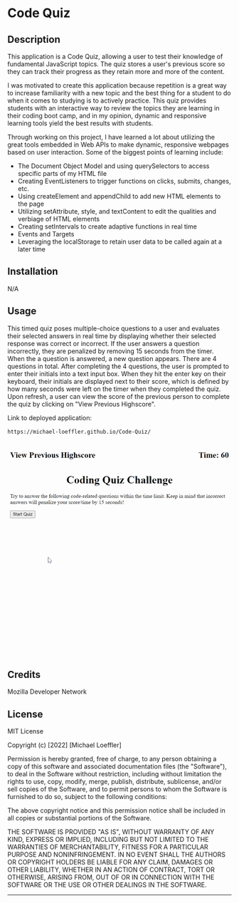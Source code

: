 # Code Quiz

## Description

This application is a Code Quiz, allowing a user to test their knowledge of fundamental JavaScript topics. The quiz stores a user's previous score so they can track their progress as they retain more and more of the content. 

I was motivated to create this application because repetition is a great way to increase familiarity with a new topic and the best thing for a student to do when it comes to studying is to actively practice. This quiz provides students with an interactive way to review the topics they are learning in their coding boot camp, and in my opinion, dynamic and responsive learning tools yield the best results with students. 

Through working on this project, I have learned a lot about utilizing the great tools embedded in Web APIs to make dynamic, responsive webpages based on user interaction. Some of the biggest points of learning include:

* The Document Object Model and using querySelectors to access specific parts of my HTML file
* Creating EventListeners to trigger functions on clicks, submits, changes, etc. 
* Using createElement and appendChild to add new HTML elements to the page
* Utilizing setAttribute, style, and textContent to edit the qualities and verbiage of HTML elements
* Creating setIntervals to create adaptive functions in real time
* Events and Targets
* Leveraging the localStorage to retain user data to be called again at a later time

## Installation

N/A

## Usage

This timed quiz poses multiple-choice questions to a user and evaluates their selected answers in real time by displaying whether their selected response was correct or incorrect. If the user answers a question incorrectly, they are penalized by removing 15 seconds from the timer. When the a question is answered, a new question appears. There are 4 questions in total. After completing the 4 questions, the user is prompted to enter their initials into a text input box. When they hit the enter key on their keyboard, their initials are displayed next to their score, which is defined by how many seconds were left on the timer when they completed the quiz. Upon refresh, a user can view the score of the previous person to complete the quiz by clicking on "View Previous Highscore".

Link to deployed application:

    https://michael-loeffler.github.io/Code-Quiz/

![Preview of application and demonstration of features](./assets/images/codeQuizDemo.gif)

## Credits

Mozilla Developer Network

## License

MIT License

Copyright (c) [2022] [Michael Loeffler]

Permission is hereby granted, free of charge, to any person obtaining a copy
of this software and associated documentation files (the "Software"), to deal
in the Software without restriction, including without limitation the rights
to use, copy, modify, merge, publish, distribute, sublicense, and/or sell
copies of the Software, and to permit persons to whom the Software is
furnished to do so, subject to the following conditions:

The above copyright notice and this permission notice shall be included in all
copies or substantial portions of the Software.

THE SOFTWARE IS PROVIDED "AS IS", WITHOUT WARRANTY OF ANY KIND, EXPRESS OR
IMPLIED, INCLUDING BUT NOT LIMITED TO THE WARRANTIES OF MERCHANTABILITY,
FITNESS FOR A PARTICULAR PURPOSE AND NONINFRINGEMENT. IN NO EVENT SHALL THE
AUTHORS OR COPYRIGHT HOLDERS BE LIABLE FOR ANY CLAIM, DAMAGES OR OTHER
LIABILITY, WHETHER IN AN ACTION OF CONTRACT, TORT OR OTHERWISE, ARISING FROM,
OUT OF OR IN CONNECTION WITH THE SOFTWARE OR THE USE OR OTHER DEALINGS IN THE
SOFTWARE.

---